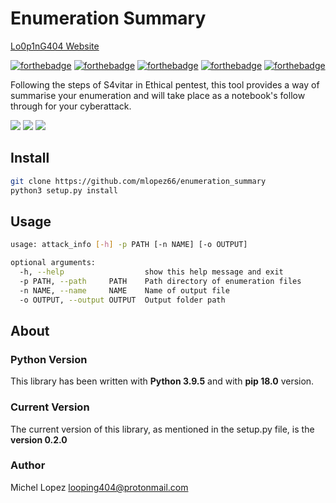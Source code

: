 # Enumeration Summary

[Lo0p1nG404 Website](https://looping404.michellopez.org)

[![forthebadge](https://forthebadge.com/images/badges/ages-18.svg)](https://forthebadge.com) [![forthebadge](https://forthebadge.com/images/badges/made-with-python.svg)](https://forthebadge.com) [![forthebadge](https://forthebadge.com/images/badges/its-not-a-lie-if-you-believe-it.svg)](https://forthebadge.com) [![forthebadge](https://forthebadge.com/images/badges/makes-people-smile.svg)](https://forthebadge.com) [![forthebadge](https://forthebadge.com/images/badges/winter-is-coming.svg)](https://forthebadge.com)

Following the steps of S4vitar in Ethical pentest, this tool provides a way of summarise your enumeration and will take place as a
notebook's follow through for your cyberattack.

![](https://img.shields.io/badge/license-Lo0p1nG404-darkcyan)
![](https://img.shields.io/badge/EnumSummary-v0.0.1-blue)
![](https://img.shields.io/badge/404-NotFound-red)


## Install

```bash
git clone https://github.com/mlopez66/enumeration_summary
python3 setup.py install
```

## Usage

```bash
usage: attack_info [-h] -p PATH [-n NAME] [-o OUTPUT]

optional arguments:
  -h, --help                  show this help message and exit
  -p PATH, --path     PATH    Path directory of enumeration files
  -n NAME, --name     NAME    Name of output file
  -o OUTPUT, --output OUTPUT  Output folder path
```

## About

### Python Version
This library has been written with **Python 3.9.5** and with **pip 18.0** version.

### Current Version
The current version of this library, as mentioned in the setup.py file, is the **version 0.2.0**

### Author
Michel Lopez <looping404@protonmail.com>
